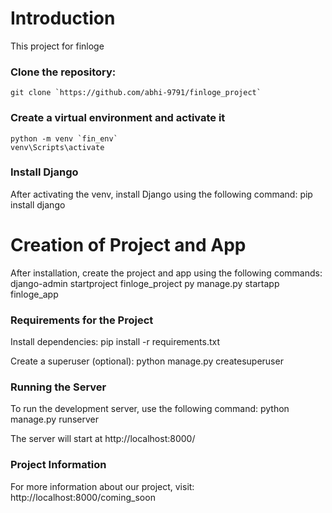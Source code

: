 # Introduction

This project for finloge

### Clone the repository:

    git clone `https://github.com/abhi-9791/finloge_project`

### Create a virtual environment and activate it
    python -m venv `fin_env`
    venv\Scripts\activate

### Install Django

After activating the venv, install Django using the following command:
    pip install django

# Creation of Project and App

After installation, create the project and app using the following commands:
    django-admin startproject finloge_project
    py manage.py startapp finloge_app

### Requirements for the Project

Install dependencies:
    pip install -r requirements.txt

Create a superuser (optional):
    python manage.py createsuperuser

### Running the Server

To run the development server, use the following command:
    python manage.py runserver

The server will start at http://localhost:8000/

### Project Information

For more information about our project, visit:
    http://localhost:8000/coming_soon

